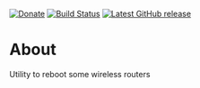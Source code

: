 [![Donate](https://img.shields.io/badge/-%E2%99%A5%20Donate-%23ff69b4)](https://hmlendea.go.ro/fund.html) [![Build Status](https://github.com/hmlendea/wireless-router-rebooter/actions/workflows/dotnet.yml/badge.svg)](https://github.com/hmlendea/wireless-router-rebooter/actions/workflows/dotnet.yml) [![Latest GitHub release](https://img.shields.io/github/v/release/hmlendea/wireless-router-rebooter)](https://github.com/hmlendea/wireless-router-rebooter/releases/latest)

# About

Utility to reboot some wireless routers
